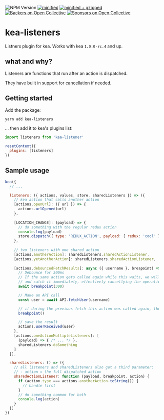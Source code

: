 ![NPM Version](https://img.shields.io/npm/v/kea-listeners.svg)
[![minified](https://badgen.net/bundlephobia/min/kea-listeners)](https://bundlephobia.com/result?p=kea-listeners)
[![minified + gzipped](https://badgen.net/bundlephobia/minzip/kea-listeners)](https://bundlephobia.com/result?p=kea-listeners)
[![Backers on Open Collective](https://opencollective.com/kea/backers/badge.svg)](#backers)
[![Sponsors on Open Collective](https://opencollective.com/kea/sponsors/badge.svg)](#sponsors)

# kea-listeners

Listners plugin for kea. Works with kea `1.0.0-rc.4` and up.

## what and why?

Listeners are functions that run after an action is dispatched.

They have built in support for cancellation if needed.

## Getting started

Add the package:

```sh
yarn add kea-listeners
```

... then add it to kea's plugins list:

```js
import listeners from 'kea-listener'

resetContext({
  plugins: [listeners]
})
```

## Sample usage

```js
kea({
  // ... 

  listeners: ({ actions, values, store, sharedListeners }) => ({
    // kea action that calls another action
    [actions.openUrl]: ({ url }) => { 
      actions.urlOpened(url)
    },
    
    [LOCATION_CHANGE]: (payload) => {
      // do something with the regular redux action
      console.log(payload)
      store.dispatch({ type: 'REDUX_ACTION', payload: { redux: 'cool' } })
    },
    
    // two listeners with one shared action
    [actions.anotherAction]: sharedListeners.sharedActionListener,
    [actions.yetAnotherAction]: sharedListeners.sharedActionListener,
    
    [actions.debouncedFetchResults]: async ({ username }, breapoint) => {
      // Debounce for 300ms
      // If the same action gets called again while this waits, we will throw an exception
      // and catch it immediately, effectively cancellying the operation. 
      await breakpoint(300) 

      // Make an API call
      const user = await API.fetchUser(username)

      // if during the previous fetch this action was called again, then cancel saving the result
      breakpoint()

      // save the result
      actions.userReceived(user)
    },
    [actions.oneActionMultipleListeners]: [
      (payload) => { /* ... */ },
      sharedListeners.doSomething
    ]
  }),

  sharedListeners: () => ({
    // all listeners and sharedListeners also get a third parameter:
    // - action = the full dispatched action
    sharedActionListener: function (payload, breakpoint, action) {
      if (action.type === actions.anotherAction.toString()) {
        // handle first
      } 
      // do something common for both
      console.log(action)
    }
  })
})
```